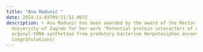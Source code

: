 ```yaml
---
title: "Ana Madunić "
date: 2024-11-03T09:21:12.067Z
description: • Ana Madunić has been awarded by the award of the Rector of the
  University of Zagreb for her work "Potential protein interactors of atypical
  arginyl-tRNA synthetase from predatory bacterium Herpetosiphon aurantiacus".
  Congratulations!
---
```

